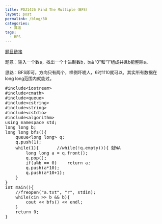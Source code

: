 ```yaml
---
title: POJ1426 Find The Multiple（BFS）
layout: post
permalink: /blog/30
categories:
  - 算法
tags:
  - BFS
---
```

<a href="http://poj.org/problem?id=1426" target="_blank">题目链接</a>

题意：输入一个数a，找出一个十进制数b，b由“0”和“1”组成并且b能整除a。

思路：BFS即可，方向只有两个，样例吓唬人，6时1110就可以，其实所有数据在long long范围内就能过。

<pre class="brush: cpp; title: ; notranslate" title="">#include&lt;iostream&gt;
#include&lt;cmath&gt;
#include&lt;queue&gt;
#include&lt;cstring&gt;
#include&lt;string&gt;
#include&lt;cstdio&gt;
#include&lt;algorithm&gt;
using namespace std;
long long b;
long long bfs(){
    queue&lt;long long&gt; q;
    q.push(1);
    while(1){       //while(!q.empty()){ 就WA
        long long a = q.front();
        q.pop();
        if(a%b == 0)    return a;
        q.push(a*10);
        q.push(a*10+1);
    }
}
int main(){
    //freopen("a.txt", "r", stdin);
    while(cin &gt;&gt; b && b){
        cout &lt;&lt; bfs() &lt;&lt; endl;
    }
    return 0;
}
</pre>